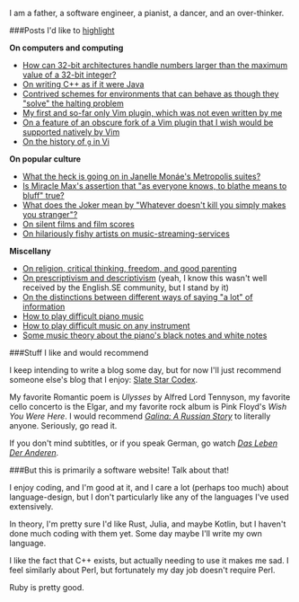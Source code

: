I am a father, a software engineer, a pianist, a dancer, and an over-thinker.

###Posts I'd like to [highlight](http://meta.stackoverflow.com/q/315994/1858225)

**On computers and computing**

 * [How can 32-bit architectures handle numbers larger than the maximum value of a 32-bit integer?](http://superuser.com/a/699991/199803)
 * [On writing C++ as if it were Java](http://programmers.stackexchange.com/a/308562/89959)
 * [Contrived schemes for environments that can behave as though they "solve" the halting problem](http://cs.stackexchange.com/q/11645/7953)
 * [My first and so-far only Vim plugin, which was not even written by me](http://vi.stackexchange.com/a/5988/1060)
 * [On a feature of an obscure fork of a Vim plugin that I wish would be supported natively by Vim](http://vi.stackexchange.com/a/2756/1060)
 * [On the history of `g` in Vi](http://unix.stackexchange.com/q/115780/38050)

**On popular culture**

 * [What the heck is going on in Janelle Monáe's Metropolis suites?](http://musicfans.stackexchange.com/q/931/52)
 * [Is Miracle Max's assertion that "as everyone knows, to blathe means to bluff" true?](http://movies.stackexchange.com/q/35733/8411)
 * [What does the Joker mean by "Whatever doesn't kill you simply makes you stranger"?](http://movies.stackexchange.com/a/17927/8411)
 * [On silent films and film scores](http://musicfans.stackexchange.com/a/25/52)
 * [On hilariously fishy artists on music-streaming-services](http://musicfans.stackexchange.com/q/2734/52)

**Miscellany**

 * [On religion, critical thinking, freedom, and good parenting](http://parenting.stackexchange.com/a/18903/12044)
 * [On prescriptivism and descriptivism](http://english.stackexchange.com/a/113950/31895) (yeah, I know this wasn't well received by the English.SE community, but I stand by it)
 * [On the distinctions between different ways of saying "a lot" of information](http://english.stackexchange.com/a/242873/31895)
 * [How to play difficult piano music](http://music.stackexchange.com/a/34656/5693)
 * [How to play difficult music on any instrument](http://music.stackexchange.com/a/16713/5693)
 * [Some music theory about the piano's black notes and white notes](http://music.stackexchange.com/a/39916/5693)

###Stuff I like and would recommend

I keep intending to write a blog some day, but for now I'll just recommend someone else's blog that I enjoy: [Slate Star Codex](http://slatestarcodex.com/).

My favorite Romantic poem is *Ulysses* by Alfred Lord Tennyson, my favorite cello concerto is the Elgar, and my favorite rock album is Pink Floyd's *Wish You Were Here*. I would recommend [*Galina: A Russian Story*](http://www.goodreads.com/book/show/630723.Galina) to literally anyone. Seriously, go read it.

If you don't mind subtitles, or if you speak German, go watch [*Das Leben Der Anderen*](http://www.imdb.com/title/tt0405094/).

###But this is primarily a software website! Talk about that!

I enjoy coding, and I'm good at it, and I care a lot (perhaps too much) about language-design, but I don't particularly like any of the languages I've used extensively.

In theory, I'm pretty sure I'd like Rust, Julia, and maybe Kotlin, but I haven't done much coding with them yet. Some day maybe I'll write my own language.

I like the fact that C++ exists, but actually needing to use it makes me sad. I feel similarly about Perl, but fortunately my day job doesn't require Perl.

Ruby is pretty good.
